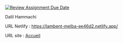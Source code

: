 [![Review Assignment Due Date](https://classroom.github.com/assets/deadline-readme-button-24ddc0f5d75046c5622901739e7c5dd533143b0c8e959d652212380cedb1ea36.svg)](https://classroom.github.com/a/DLDyybNZ)

Dalil Hammachi

URL Netlify : https://lambent-melba-ee46d2.netlify.app/

URL site : [Accueil](https://dahafilm.dalil-hammachi.fr/)